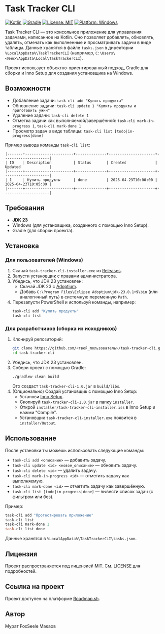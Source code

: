 # Task Tracker CLI

[![Kotlin](https://img.shields.io/badge/Kotlin-2.0.21-blue.svg)](https://kotlinlang.org)
[![Gradle](https://img.shields.io/badge/Gradle-8.10-green.svg)](https://gradle.org)
[![License: MIT](https://img.shields.io/badge/License-MIT-yellow.svg)](https://opensource.org/licenses/MIT)
[![Platform: Windows](https://img.shields.io/badge/Platform-Windows-lightgrey.svg)](https://www.microsoft.com/windows)

Task Tracker CLI — это консольное приложение для управления задачами, написанное на Kotlin. Оно позволяет добавлять, обновлять, удалять, отмечать как выполненные и просматривать задачи в виде таблицы. Данные хранятся в файле `tasks.json` в директории `%LocalAppData%\TaskTrackerCLI` (например, `C:\Users\<Имя>\AppData\Local\TaskTrackerCLI`).

Проект использует объектно-ориентированный подход, Gradle для сборки и Inno Setup для создания установщика на Windows.

## Возможности
- Добавление задачи: `task-cli add "Купить продукты"`
- Обновление задачи: `task-cli update 1 "Купить продукты и приготовить ужин"`
- Удаление задачи: `task-cli delete 1`
- Отметка задачи как выполняемой/завершённой: `task-cli mark-in-progress 1`, `task-cli mark-done 1`
- Просмотр задач в виде таблицы: `task-cli list [todo|in-progress|done]`

Пример вывода команды `task-cli list`:
```
|-------+----------------------+--------------+---------------------+---------------------|
| ID    | Description          | Status       | Created             | Updated             |
|-------+----------------------+--------------+---------------------+---------------------|
| 1     | Купить продукты      | done         | 2025-04-23T10:00:00 | 2025-04-23T10:05:00 |
|-------+----------------------+--------------+---------------------+---------------------|
```

## Требования
- **JDK 23**
- Windows (для установщика, созданного с помощью Inno Setup).
- Gradle (для сборки проекта).

## Установка

### Для пользователей (Windows)
1. Скачай `task-tracker-cli-installer.exe` из [Releases](https://github.com/<твой_пользователь>/task-tracker-cli/releases).
2. Запусти установщик с правами администратора.
3. Убедись, что JDK 23 установлен:
    - Скачай JDK 23 с [Adoptium](https://adoptium.net/temurin/releases/?version=23).
    - Добавь `C:\Program Files\Eclipse Adoptium\jdk-23.0.1+9\bin` (или аналогичный путь) в системную переменную `Path`.
4. Перезапусти PowerShell и используй команды, например:
   ```powershell
   task-cli add "Купить продукты"
   task-cli list
   ```

### Для разработчиков (сборка из исходников)
1. Клонируй репозиторий:
   ```bash
   git clone https://github.com/<твой_пользователь>/task-tracker-cli.git
   cd task-tracker-cli
   ```
2. Убедись, что JDK 23 установлен.
3. Собери проект с помощью Gradle:
   ```bash
   ./gradlew clean build
   ```
   Это создаст `task-tracker-cli-1.0.jar` в `build/libs`.
4. (Опционально) Создай установщик с помощью Inno Setup:
    - Установи [Inno Setup](https://jrsoftware.org/isdl.php).
    - Скопируй `task-tracker-cli-1.0.jar` в папку `installer`.
    - Открой `installer/task-tracker-cli-installer.iss` в Inno Setup и нажми "Compile".
    - Установщик `task-tracker-cli-installer.exe` появится в `installer/Output`.

## Использование
После установки ты можешь использовать следующие команды:
- `task-cli add <описание>` — добавить задачу.
- `task-cli update <id> <новое_описание>` — обновить задачу.
- `task-cli delete <id>` — удалить задачу.
- `task-cli mark-in-progress <id>` — отметить задачу как выполняемую.
- `task-cli mark-done <id>` — отметить задачу как завершённую.
- `task-cli list [todo|in-progress|done]` — вывести список задач (с фильтром или без).

Пример:
```powershell
task-cli add "Протестировать приложение"
task-cli list
task-cli mark-done 1
task-cli list done
```

Данные хранятся в `%LocalAppData%\TaskTrackerCLI\tasks.json`.

## Лицензия
Проект распространяется под лицензией MIT. См. [LICENSE](LICENSE) для подробностей.

## Ссылка на проект
Проект доступен на платформе [Roadmap.sh](https://roadmap.sh/projects/task-tracker).

## Автор
Мурат FoxSeele Макаов